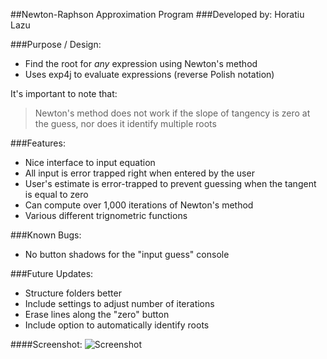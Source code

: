 ##Newton-Raphson Approximation Program
###Developed by: Horatiu Lazu

###Purpose / Design:
* Find the root for _any_ expression using Newton's method
* Uses exp4j to evaluate expressions (reverse Polish notation)

It's important to note that: 
> Newton's method does not work if the slope of tangency is zero at the guess, nor does it identify multiple roots

###Features:
* Nice interface to input equation
* All input is error trapped right when entered by the user
* User's estimate is error-trapped to prevent guessing when the tangent is equal to zero
* Can compute over 1,000 iterations of Newton's method
* Various different trignometric functions

###Known Bugs:
* No button shadows for the "input guess" console

###Future Updates:
* Structure folders better
* Include settings to adjust number of iterations
* Erase lines along the "zero" button
* Include option to automatically identify roots

####Screenshot:
![Screenshot](http://software.horatiulazu.paperplane.io/NewtonRaphson2.png "Screenshot")



